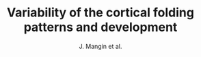 ---
cat: gaia
subcat: architecture
bestof: false
author: J. Mangin et al.
title: Variability of the cortical folding patterns and development
year: 2008
type: misc
---